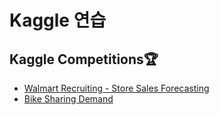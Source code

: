 # Kaggle 연습

## Kaggle Competitions🏆
- [Walmart Recruiting - Store Sales Forecasting](https://www.kaggle.com/competitions/walmart-recruiting-store-sales-forecasting)
- [Bike Sharing Demand](https://www.kaggle.com/competitions/bike-sharing-demand)
